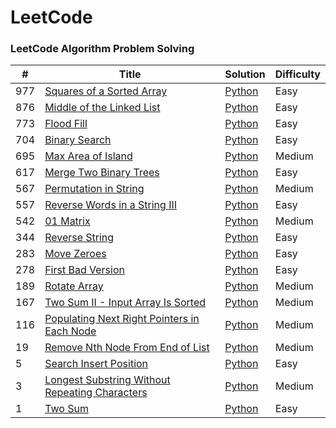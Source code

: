 # LeetCode
### LeetCode Algorithm Problem Solving


| # | Title | Solution | Difficulty |
|---| ----- | -------- | ---------- |
|977|[Squares of a Sorted Array](https://leetcode.com/problems/squares-of-a-sorted-array) | [Python](./algorithms/python/SquareSortedArr/squaresSortedArr.py) |Easy|
|876|[Middle of the Linked List](https://leetcode.com/problems/middle-of-the-linked-list) | [Python](./algorithms/python/MiddeloftheLinkedList/middleofLinkedList.py) |Easy|
|773|[Flood Fill](https://leetcode.com/problems/flood-fill/) | [Python](./algorithms/python/FloodFill/floodfill.py) |Easy|
|704|[Binary Search](https://leetcode.com/problems/binary-search/) | [Python](./algorithms/python/BinarySearch/BinarySearch.py) |Easy|
|695|[Max Area of Island](https://leetcode.com/problems/max-area-of-island/) | [Python](./algorithms/python/MaxAreaofIsland/maxAreaofIsland.py) |Medium|
|617|[Merge Two Binary Trees](https://leetcode.com/problems/merge-two-binary-trees) | [Python](./algorithms/python/MeargeTwoBinaryTrees/mergeTwoBT.py) |Easy|
|567|[Permutation in String](https://leetcode.com/problems/permutation-in-string) | [Python](./algorithms/python/PermutationString/permutationInString.py) |Medium|
|557|[Reverse Words in a String III](https://leetcode.com/problems/reverse-words-in-a-string-iii) | [Python](./algorithms/python/ReverseWordsinaStringIII/reverseWordsinsString3.py) |Easy|
|542|[01 Matrix](https://leetcode.com/problems/01-matrix/) | [Python](./algorithms/python/01Matrix/01matrix.py) |Medium|
|344|[Reverse String](https://leetcode.com/problems/reverse-string) | [Python](./algorithms/python/ReverseString/reverseString.py) |Easy|
|283|[Move Zeroes](https://leetcode.com/problems/move-zeroes) | [Python](./algorithms/python/MoveZeroes/moveZeroes.py) |Easy|
|278|[First Bad Version](https://leetcode.com/problems/first-bad-version) | [Python](./algorithms/python/FirstBadVersion/FirstBadVersion.py) |Easy|
|189|[Rotate Array](https://leetcode.com/problems/rotate-array) | [Python](./algorithms/python/RotateArray/rotateArray.py) |Medium|
|167|[Two Sum II - Input Array Is Sorted](https://leetcode.com/problems/two-sum-ii-input-array-is-sorted) | [Python](./algorithms/python/InputArrayIsSorted/inputArrayisSorted.py) |Medium|
|116|[Populating Next Right Pointers in Each Node](https://leetcode.com/problems/populating-next-right-pointers-in-each-node/) | [Python](./algorithms/python/PopulationNextRightPointer/populatNextright.py) |Medium|
|19|[Remove Nth Node From End of List](https://leetcode.com/problems/remove-nth-node-from-end-of-list) | [Python](./algorithms/python/RemoveNthNodeFromEnd/removeNthNode.py) |Medium|
|5|[Search Insert Position](https://leetcode.com/problems/search-insert-position) | [Python](./algorithms/python/SearchInsertPosition/searchInsertPosition.py) |Easy|
|3|[Longest Substring Without Repeating Characters](https://leetcode.com/problems/longest-substring-without-repeating-characters) | [Python](./algorithms/python/LongestSubstring/longestSubstring.py) |Medium|
|1|[Two Sum](https://leetcode.com/problems/two-sum) | [Python](./algorithms/python/TwoSum/twoSum.py) |Easy|

